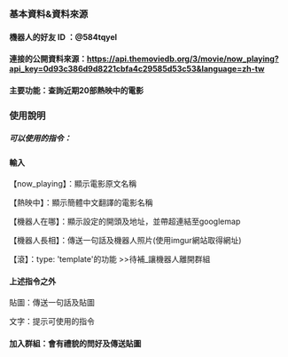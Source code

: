 ### 基本資料&資料來源

#### 機器⼈的好友 ID ：@584tqyel
#### 連接的公開資料來源：https://api.themoviedb.org/3/movie/now_playing?api_key=0d93c386d9d8221cbfa4c29585d53c53&language=zh-tw
#### 主要功能：查詢近期20部熱映中的電影
### 使用說明

##### 可以使用的指令：
#### 輸入
【now_playing】：顯示電影原文名稱

【熱映中】：顯示簡體中文翻譯的電影名稱

【機器人在哪】：顯示設定的開頭及地址，並帶超連結至googlemap

【機器人長相】：傳送一句話及機器人照片(使用imgur網站取得網址)

【滾】：type: 'template'的功能 >>待補_讓機器人離開群組

#### 上述指令之外
貼圖：傳送一句話及貼圖

文字：提示可使用的指令

#### 加入群組：會有禮貌的問好及傳送貼圖
